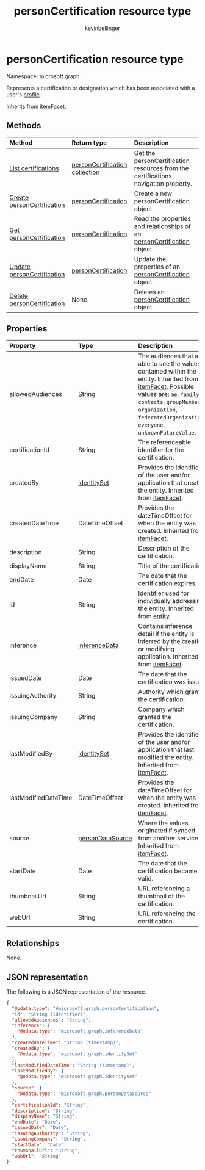 ﻿---
title: "personCertification resource type"
description: "personCertification resource type"
localization_priority: Normal
author: "kevinbellinger"
ms.prod: "people"
doc_type: resourcePageType
---

# personCertification resource type

Namespace: microsoft.graph

Represents a certification or designation which has been associated with a user's [profile](../resources/profile.md).

Inherits from [itemFacet](../resources/itemfacet.md).

## Methods

| Method                                                              | Return type                                                           | Description                                                                                                    |
| :------------------------------------------------------------------ | :-------------------------------------------------------------------- | :------------------------------------------------------------------------------------------------------------- |
| [List certifications](../api/profile-list-certifications.md)        | [personCertification](../resources/personcertification.md) collection | Get the personCertification resources from the certifications navigation property.                             |
| [Create personCertification](../api/profile-post-certifications.md) | [personCertification](../resources/personcertification.md)            | Create a new personCertification object.                                                                       |
| [Get personCertification](../api/personCertification-get.md)        | [personCertification](../resources/personcertification.md)            | Read the properties and relationships of an [personCertification](../resources/personcertification.md) object. |
| [Update personCertification](../api/personCertification-update.md)  | [personCertification](../resources/personcertification.md)            | Update the properties of an [personCertification](../resources/personcertification.md) object.                 |
| [Delete personCertification](../api/personCertification-delete.md)  | None                                                                  | Deletes an [personCertification](../resources/personcertification.md) object.                                  |

## Properties

| Property             | Type                                                 | Description                                                                                                                                                                                                                                                                    |
| :------------------- | :--------------------------------------------------- | :----------------------------------------------------------------------------------------------------------------------------------------------------------------------------------------------------------------------------------------------------------------------------- |
| allowedAudiences     | String                                               | The audiences that are able to see the values contained within the entity. Inherited from [itemFacet](../resources/itemfacet.md). Possible values are: `me`, `family`, `contacts`, `groupMembers`, `organization`, `federatedOrganizations`, `everyone`, `unknownFutureValue`. |
| certificationId      | String                                               | The referenceable identifier for the certification.                                                                                                                                                                                                                            |
| createdBy            | [identitySet](../resources/identityset.md)           | Provides the identifier of the user and/or application that created the entity. Inherited from [itemFacet](../resources/itemfacet.md).                                                                                                                                         |
| createdDateTime      | DateTimeOffset                                       | Provides the dateTimeOffset for when the entity was created. Inherited from [itemFacet](../resources/itemfacet.md).                                                                                                                                                            |
| description          | String                                               | Description of the certification.                                                                                                                                                                                                                                              |
| displayName          | String                                               | Title of the certification.                                                                                                                                                                                                                                                    |
| endDate              | Date                                                 | The date that the certification expires.                                                                                                                                                                                                                                       |
| id                   | String                                               | Identifier used for individually addressing the entity. Inherited from [entity](../resources/entity.md)                                                                                                                                                                        |
| inference            | [inferenceData](../resources/inferencedata.md)       | Contains inference detail if the entity is inferred by the creating or modifying application. Inherited from [itemFacet](../resources/itemfacet.md).                                                                                                                           |
| issuedDate           | Date                                                 | The date that the certification was issued.                                                                                                                                                                                                                                    |
| issuingAuthority     | String                                               | Authority which granted the certification.                                                                                                                                                                                                                                     |
| issuingCompany       | String                                               | Company which granted the certification.                                                                                                                                                                                                                                       |
| lastModifiedBy       | [identitySet](../resources/identityset.md)           | Provides the identifier of the user and/or application that last modified the entity. Inherited from [itemFacet](../resources/itemfacet.md).                                                                                                                                   |
| lastModifiedDateTime | DateTimeOffset                                       | Provides the dateTimeOffset for when the entity was created. Inherited from [itemFacet](../resources/itemfacet.md).                                                                                                                                                            |
| source               | [personDataSource](../resources/persondatasource.md) | Where the values originated if synced from another service. Inherited from [itemFacet](../resources/itemfacet.md).                                                                                                                                                             |
| startDate            | Date                                                 | The date that the certification became valid.                                                                                                                                                                                                                                  |
| thumbnailUrl         | String                                               | URL referencing a thumbnail of the certification.                                                                                                                                                                                                                              |
| webUrl               | String                                               | URL referencing the certification.                                                                                                                                                                                                                                             |

## Relationships

None.

## JSON representation

The following is a JSON representation of the resource.

<!-- {
  "blockType": "resource",
  "keyProperty": "id",
  "@odata.type": "microsoft.graph.personCertification",
  "baseType": "microsoft.graph.itemFacet",
  "openType": false
}
-->

```json
{
  "@odata.type": "#microsoft.graph.personCertification",
  "id": "String (identifier)",
  "allowedAudiences": "String",
  "inference": {
    "@odata.type": "microsoft.graph.inferenceData"
  },
  "createdDateTime": "String (timestamp)",
  "createdBy": {
    "@odata.type": "microsoft.graph.identitySet"
  },
  "lastModifiedDateTime": "String (timestamp)",
  "lastModifiedBy": {
    "@odata.type": "microsoft.graph.identitySet"
  },
  "source": {
    "@odata.type": "microsoft.graph.personDataSource"
  },
  "certificationId": "String",
  "description": "String",
  "displayName": "String",
  "endDate": "Date",
  "issuedDate": "Date",
  "issuingAuthority": "String",
  "issuingCompany": "String",
  "startDate": "Date",
  "thumbnailUrl": "String",
  "webUrl": "String"
}
```
